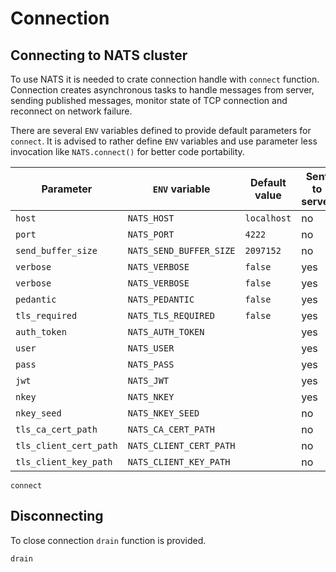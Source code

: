 
# Connection

## Connecting to NATS cluster

To use NATS it is needed to crate connection handle with `connect` function. Connection creates asynchronous tasks to handle messages from server, sending published messages, monitor state of TCP connection and reconnect on network failure.

There are several `ENV` variables defined to provide default parameters for `connect`. It is advised to rather define `ENV` variables and use parameter less invocation like `NATS.connect()` for better code portability.

| Parameter         | `ENV` variable           |  Default value  | Sent to server |
|-------------------|--------------------------|-----------------|-----------------|
| `host`             | `NATS_HOST`             | `localhost`       | no
| `port`             | `NATS_PORT`             | `4222`            | no
| `send_buffer_size` | `NATS_SEND_BUFFER_SIZE` | `2097152`         | no
| `verbose`          | `NATS_VERBOSE`          | `false`           | yes
| `verbose`          | `NATS_VERBOSE`          | `false`           | yes
| `pedantic`         | `NATS_PEDANTIC`         | `false`           | yes
| `tls_required`     | `NATS_TLS_REQUIRED`     | `false`           | yes
| `auth_token`       | `NATS_AUTH_TOKEN`       |                 | yes
| `user`             | `NATS_USER`             |                 | yes
| `pass`             | `NATS_PASS`             |                 | yes
| `jwt`              | `NATS_JWT`              |                 | yes
| `nkey`             | `NATS_NKEY`             |                 | yes
| `nkey_seed`        | `NATS_NKEY_SEED`        |                 | no
| `tls_ca_cert_path`     | `NATS_CA_CERT_PATH`      |            | no
| `tls_client_cert_path` | `NATS_CLIENT_CERT_PATH`  |            | no
| `tls_client_key_path`  | `NATS_CLIENT_KEY_PATH`   |            | no

```@docs
connect
```

## Disconnecting

To close connection `drain` function is provided.

```@docs
drain
```
